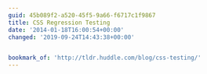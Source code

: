 ```yaml
---
guid: 45b089f2-a520-45f5-9a66-f6717c1f9867
title: CSS Regression Testing
date: '2014-01-18T16:00:54+00:00'
changed: '2019-09-24T14:43:38+00:00'


bookmark_of: 'http://tldr.huddle.com/blog/css-testing/'
---
```





